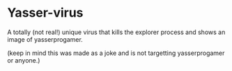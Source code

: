 # Yasser-virus
A totally (not real!) unique virus that kills the explorer process and shows an image of yasserprogamer.

(keep in mind this was made as a joke and is not targetting yasserprogamer or anyone.)
